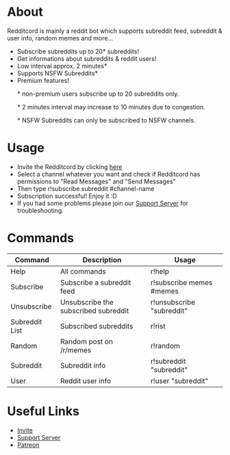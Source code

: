 <div class="content">
    <h1>About</h1>
    <p>Redditcord is mainly a reddit bot which supports subreddit feed, subreddit & user info, random memes and more...</p>
    <ul>
        <li>Subscribe subreddits up to 20* subreddits!</li>
        <li>Get informations about subreddits & reddit users!</li>
        <li>Low interval approx. 2 minutes*</li>
        <li>Supports NSFW Subreddits*</li>
        <li>Premium features!</li>
        <p>* non-premium users subscribe up to 20 subreddits only.</p>
        <p>* 2 minutes interval may increase to 10 minutes due to congestion.</p>
      	<p>* NSFW Subreddits can only be subscribed to NSFW channels.</p>
    </ul>
    <h1>Usage</h1>
    <ul>
        <li>Invite the Redditcord by clicking <a href="https://discord.com/oauth2/authorize?client_id=801805025424179230&scope=bot&response_type=code&redirect_uri=https%3A%2F%2Fdiscord.gg%2FkBcxMga&permissions=52224" class="">here</a></li>
        <li>Select a channel whatever you want and check if Redditcord has permissions to "Read Messages" and "Send Messages"</li>
        <li>Then type r!subscribe subreddit #channel-name</li>
        <li>Subscription successful! Enjoy it :D</li>
        <li>If you had some problems please join our <a href="">Support Server</a> for troubleshooting.</li>
    </ul>
    <h1>Commands</h1>
    <div>
        <table>
        <thead>
        <tr>
        <th>Command</th>
        <th>Description</th>
        <th>Usage</th>
        </tr>
        </thead>
        <tbody>
        <tr>
            <td>Help</td>
            <td>All commands</td>
            <td>r!help</td>
        </tr>
        <tr>
            <td>Subscribe</td>
            <td>Subscribe a subreddit feed</td>
            <td>r!subscribe memes #memes</td>
        </tr>
        <tr>
            <td>Unsubscribe</td>
            <td>Unsubscribe the subscribed subreddit</td>
            <td>r!unsubscribe "subreddit"</td>
        </tr>
        <tr>
            <td>Subreddit List</td>
            <td>Subscribed subreddits</td>
            <td>r!rist</td>
        </tr>
        <tr>
            <td>Random</td>
            <td>Random post on /r/memes</td>
            <td>r!random</td>
        </tr>
        <tr>
            <td>Subreddit</td>
            <td>Subreddit info</td>
            <td>r!subreddit "subreddit"</td>
        </tr>
        <tr>
            <td>User</td>
            <td>Reddit user info</td>
            <td>r!user "subreddit"</td>
        </tr>
        </tbody>
        </table>
        </div>
    <h1>Useful Links</h1>
    <ul>
        <li><a href="https://discord.com/oauth2/authorize?client_id=801805025424179230&scope=bot&response_type=code&redirect_uri=https%3A%2F%2Fdiscord.gg%2FkBcxMga&permissions=52224">Invite</a></li>
        <li><a href="https://discord.gg/kBcxMga">Support Server</a></li>
        <li><a href="https://patreon.com/redditcord">Patreon</a></li>
    </ul>
</div>
